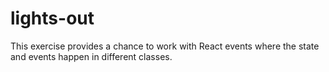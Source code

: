 # lights-out

This exercise provides a chance to work with React events where the state and events happen in different classes.
